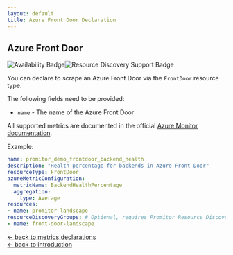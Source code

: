 ```yaml
---
layout: default
title: Azure Front Door Declaration
---
```


## Azure Front Door

![Availability Badge](https://img.shields.io/badge/Available%20Starting-v2.1-green.svg)![Resource Discovery Support Badge](https://img.shields.io/badge/Support%20for%20Resource%20Discovery-Yes-green.svg)

You can declare to scrape an Azure Front Door via the `FrontDoor` resource
type.

The following fields need to be provided:

- `name` - The name of the Azure Front Door

All supported metrics are documented in the official [Azure Monitor documentation](https://docs.microsoft.com/en-us/azure/azure-monitor/platform/metrics-supported#microsoftnetworkfrontdoors).

Example:

```yaml
name: promitor_demo_frontdoor_backend_health
description: "Health percentage for backends in Azure Front Door"
resourceType: FrontDoor
azureMetricConfiguration:
  metricName: BackendHealthPercentage
  aggregation:
    type: Average
resources:
- name: promitor-landscape
resourceDiscoveryGroups: # Optional, requires Promitor Resource Discovery agent (https://promitor.io/concepts/how-it-works#using-resource-discovery)
- name: front-door-landscape
```

<!-- markdownlint-disable MD033 -->
[&larr; back to metrics declarations](/configuration/v2.x/metrics)<br />
[&larr; back to introduction](/)
<!-- markdownlint-enable -->
